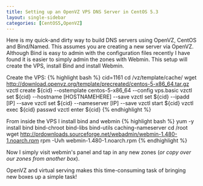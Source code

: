 ```yaml
---
title: Setting up an OpenVZ VPS DNS Server in CentOS 5.3
layout: single-sidebar
categories: [CentOS5,OpenVZ]
---
```

Here is my quick-and dirty way to build DNS servers using OpenVZ, CentOS and Bind/Named.  This assumes you are creating a new server via OpenVZ.  Although Bind is easy to admin with the configuration files recently I have found it is easier to simply admin the zones with Webmin.  This setup will create the VPS, install Bind and install Webmin.

Create the VPS:
{% highlight bash %}
cid=1161
cd /vz/template/cache/
wget http://download.openvz.org/template/precreated/centos-5-x86_64.tar.gz
vzctl create ${cid} --ostemplate centos-5-x86_64 --config vps.basic
vzctl set ${cid} --hostname [HOSTNAMEHERE] --save
vzctl set ${cid} --ipadd [IP] --save
vzctl set ${cid} --nameserver [IP] --save
vzctl start ${cid}
vzctl exec ${cid} passwd
vzctl enter ${cid}
{% endhighlight %}

From inside the VPS I install bind and webmin
{% highlight bash %}
yum -y install bind bind-chroot bind-libs bind-utils caching-nameserver
cd /root
wget http://prdownloads.sourceforge.net/webadmin/webmin-1.480-1.noarch.rpm
rpm -Uvh webmin-1.480-1.noarch.rpm
{% endhighlight %}

Now I simply visit webmin's panel and tap in any new zones (<em>or copy over our zones from another box</em>).

OpenVZ and virtual serving makes this time-consuming task of bringing new boxes up a simple task!
